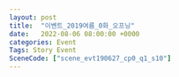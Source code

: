 ```yaml
---
layout: post
title:  "이벤트_2019여름_0화_오프닝"
date:   2022-08-06 08:00:00 +0000
categories: Event
Tags: Story Event
SceneCode: ["scene_evt190627_cp0_q1_s10"]
---
```

